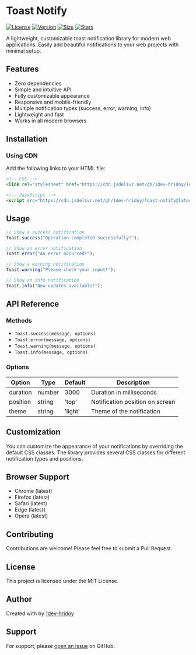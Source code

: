 # Toast Notify

[![License](https://img.shields.io/badge/License-MIT-blue.svg)](https://opensource.org/licenses/MIT)
[![Version](https://img.shields.io/badge/version-1.0.0-green.svg)](https://github.com/1dev-hridoy/Toast-Notify)
[![Size](https://img.shields.io/badge/size-2.5kb-brightgreen.svg)](https://github.com/1dev-hridoy/Toast-Notify)
[![Stars](https://img.shields.io/github/stars/1dev-hridoy/Toast-Notify?style=social)](https://github.com/1dev-hridoy/Toast-Notify)

A lightweight, customizable toast notification library for modern web applications. Easily add beautiful notifications to your web projects with minimal setup.

## Features

- Zero dependencies
- Simple and intuitive API
- Fully customizable appearance
- Responsive and mobile-friendly
- Multiple notification types (success, error, warning, info)
- Lightweight and fast
- Works in all modern browsers

## Installation

### Using CDN

Add the following links to your HTML file:

```html
<!-- CSS -->
<link rel="stylesheet" href="https://cdn.jsdelivr.net/gh/1dev-hridoy/Toast-Notify@latest/src/toast-notify.css">

<!-- JavaScript -->
<script src="https://cdn.jsdelivr.net/gh/1dev-hridoy/Toast-notify@latest/src/toast-notify.js"></script>
```

## Usage

```javascript
// Show a success notification
Toast.success("Operation completed successfully!");

// Show an error notification
Toast.error("An error occurred!");

// Show a warning notification
Toast.warning("Please check your input!");

// Show an info notification
Toast.info("New updates available!");
```

## API Reference

### Methods

- `Toast.success(message, options)`
- `Toast.error(message, options)`
- `Toast.warning(message, options)`
- `Toast.info(message, options)`


### Options

| Option     | Type     | Default | Description                         |
|------------|----------|---------|-------------------------------------|
| duration   | number   | 3000    | Duration in milliseconds           |
| position   | string   | 'top'   | Notification position on screen    |
| theme      | string   | 'light' | Theme of the notification         |

## Customization

You can customize the appearance of your notifications by overriding the default CSS classes. The library provides several CSS classes for different notification types and positions.

## Browser Support

- Chrome (latest)
- Firefox (latest)
- Safari (latest)
- Edge (latest)
- Opera (latest)

## Contributing

Contributions are welcome! Please feel free to submit a Pull Request.

## License

This project is licensed under the MIT License.

## Author

Created with  by [1dev-hridoy](https://github.com/1dev-hridoy)

## Support

For support, please [open an issue](https://github.com/1dev-hridoy/Toast-Notify/issues) on GitHub.
